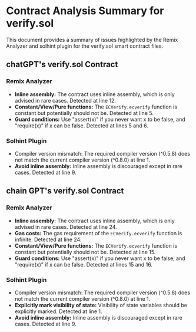 # Contract Analysis Summary for verify.sol

This document provides a summary of issues highlighted by the Remix Analyzer and solhint plugin for the verify.sol smart contract files.

## chatGPT's verify.sol Contract

### Remix Analyzer
- **Inline assembly:** The contract uses inline assembly, which is only advised in rare cases. Detected at line 12.
- **Constant/View/Pure functions:** The `ECVerify.ecverify` function is constant but potentially should not be. Detected at line 5.
- **Guard conditions:** Use "assert(x)" if you never want x to be false, and "require(x)" if x can be false. Detected at lines 5 and 6.

### Solhint Plugin
- Compiler version mismatch: The required compiler version (^0.5.8) does not match the current compiler version (^0.8.0) at line 1.
- **Avoid inline assembly:** Inline assembly is discouraged except in rare cases. Detected at line 9.

## chain GPT's verify.sol Contract

### Remix Analyzer
- **Inline assembly:** The contract uses inline assembly, which is only advised in rare cases. Detected at line 24.
- **Gas costs:** The gas requirement of the `ECVerify.ecverify` function is infinite. Detected at line 24.
- **Constant/View/Pure functions:** The `ECVerify.ecverify` function is constant but potentially should not be. Detected at line 15.
- **Guard conditions:** Use "assert(x)" if you never want x to be false, and "require(x)" if x can be false. Detected at lines 15 and 16.

### Solhint Plugin
- Compiler version mismatch: The required compiler version (^0.5.8) does not match the current compiler version (^0.8.0) at line 1.
- **Explicitly mark visibility of state:** Visibility of state variables should be explicitly marked. Detected at line 1.
- **Avoid inline assembly:** Inline assembly is discouraged except in rare cases. Detected at line 9.

